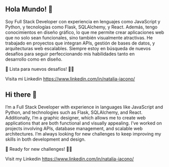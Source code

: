 ## Hola Mundo! 👋

Soy Full Stack Developer con experiencia en lenguajes como JavaScript y Python, y tecnologías como Flask, SQLAlchemy, y React. Además, tengo conocimientos en diseño gráfico, lo que me permite crear aplicaciones web que no solo sean funcionales, sino también visualmente atractivas. He trabajado en proyectos que integran APIs, gestión de bases de datos, y arquitecturas web escalables. Siempre estoy en búsqueda de nuevos desafíos para seguir perfeccionando mis habilidades tanto en desarrollo como en diseño.

🚀 Lista para nuevos desafíos! 💪🏼 

Visita mi Linkedin https://www.linkedin.com/in/natalia-iacono/


## Hi there 👋

I’m a Full Stack Developer with experience in languages like JavaScript and Python, and technologies such as Flask, SQLAlchemy, and React. Additionally, I’m a graphic designer, which allows me to create web applications that are both functional and visually appealing. I’ve worked on projects involving APIs, database management, and scalable web architectures. I’m always looking for new challenges to keep improving my skills in both development and design.

🚀 Ready for new challenges! 💪🏼

Visit my Linkedin https://www.linkedin.com/in/natalia-iacono/

<!--
**NataliaIacono/NataliaIacono** is a ✨ _special_ ✨ repository because its `README.md` (this file) appears on your GitHub profile.

Here are some ideas to get you started:

- 🔭 I’m currently working on ...
- 🌱 I’m currently learning ...
- 👯 I’m looking to collaborate on ...
- 🤔 I’m looking for help with ...
- 💬 Ask me about ...
- 📫 How to reach me: ...
- 😄 Pronouns: ...
- ⚡ Fun fact: ...
-->
